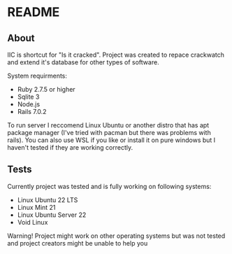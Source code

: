# README

## About
IIC is shortcut for "Is it cracked". Project was created to repace crackwatch
and extend it's database for other types of software.

System requirments:
* Ruby 2.7.5 or higher
* Sqlite 3
* Node.js
* Rails 7.0.2

To run server I reccomend Linux Ubuntu or another distro that has apt
package manager (I've tried with pacman but there was problems with rails).
You can also use WSL if you like or install it on pure windows but I haven't
tested if they are working correctly.

## Tests
Currently project was tested and is fully working on following systems:
* Linux Ubuntu 22 LTS
* Linux Mint 21
* Linux Ubuntu Server 22
* Void Linux

Warning! Project might work on other operating systems but was not tested
and project creators might be unable to help you

